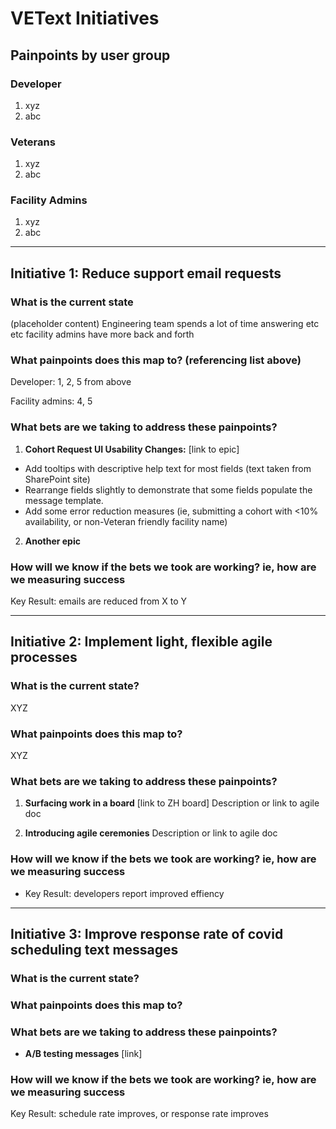 # VEText Initiatives

## Painpoints by user group
### Developer
1. xyz
2. abc

### Veterans
1. xyz
2. abc

### Facility Admins
1. xyz
2. abc

---


## Initiative 1: Reduce support email requests
### What is the current state

(placeholder content) Engineering team spends a lot of time answering etc etc facility admins have more back and forth

### What painpoints does this map to? (referencing list above)

Developer: 1, 2, 5 from above

Facility admins: 4, 5

### What bets are we taking to address these painpoints?

1. **Cohort Request UI Usability Changes:** [link to epic]
 - Add tooltips with descriptive help text for most fields (text taken from SharePoint site)
 - Rearrange fields slightly to demonstrate that some fields populate the message template.
 - Add some error reduction measures (ie, submitting a cohort with <10% availability, or non-Veteran friendly facility name)

2. **Another epic**

### How will we know if the bets we took are working? ie, how are we measuring success
Key Result: emails are reduced from X to Y

---


## Initiative 2: Implement light, flexible agile processes
### What is the current state?
XYZ

### What painpoints does this map to?
XYZ


### What bets are we taking to address these painpoints?
1. **Surfacing work in a board** [link to ZH board]
Description or link to agile doc

2. **Introducing agile ceremonies**
Description or link to agile doc

### How will we know if the bets we took are working? ie, how are we measuring success
  - Key Result: developers report improved effiency

---


## Initiative 3: Improve response rate of covid scheduling text messages
### What is the current state?

### What painpoints does this map to?

### What bets are we taking to address these painpoints?
- **A/B testing messages** [link]


### How will we know if the bets we took are working? ie, how are we measuring success
Key Result: schedule rate improves, or response rate improves
